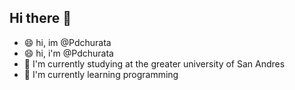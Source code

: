 ## Hi there 👋
- 😄 hi, im @Pdchurata
- 😄 hi, i'm @Pdchurata
- 🔭 I'm currently studying at the greater university of San Andres 
- 🌱 I'm currently learning programming

